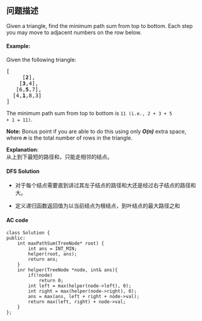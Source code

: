 ## 问题描述

Given a triangle, find the minimum path sum from top to bottom. Each step you may move to adjacent numbers on the row below.</br>

#### Example:<br>
Given the following triangle:
<pre>[
     [<strong>2</strong>],
    [<strong>3</strong>,4],
   [6,<strong>5</strong>,7],
  [4,<strong>1</strong>,8,3]
]
</pre>
The minimum path sum from top to bottom is <code>11 (i.e., 2 + 3 + 5 + 1 = 11)</code>.<br>

__Note:__
Bonus point if you are able to do this using only ***O(n)*** extra space, where ***n*** is the total number of rows in the triangle.<br>

__Explanation__:<br>
从上到下最短的路径和，只能走相邻的结点。

#### DFS Solution

* 对于每个结点需要直到讲过其左子结点的路径和大还是经过右子结点的路径和大。

* 定义递归函数返回值为以当前结点为根结点，到叶结点的最大路径之和

#### AC code

```
class Solution {
public:
    int maxPathSum(TreeNode* root) {
        int ans = INT_MIN;
        helper(root, ans);
        return ans;
    }
    inr helper(TreeNode *node, int& ans){
        if(!node)
            return 0;
        int left = max(helper(node->left), 0);
        int right = max(helper(node->right), 0);
        ans = max(ans, left + right + node->val);
        return max(left, right) + node->val;
    }
};
```